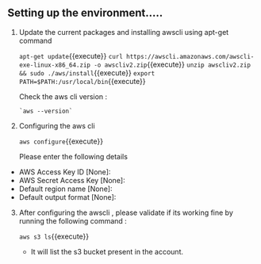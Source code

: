 ## Setting up the environment.....

1. Update the current packages and installing awscli using apt-get command
	
	`apt-get update`{{execute}}
        `curl https://awscli.amazonaws.com/awscli-exe-linux-x86_64.zip -o awscliv2.zip`{{execute}}
	`unzip awscliv2.zip && sudo ./aws/install`{{execute}}
	`export PATH=$PATH:/usr/local/bin`{{execute}}
   
   Check the aws cli version :
       
       `aws --version`

2. Configuring the aws cli

	`aws configure`{{execute}}

   Please enter the following details

  -	AWS Access Key ID [None]:
  -	AWS Secret Access Key [None]:
  -	Default region name [None]:
  -	Default output format [None]:

3. After configuring the awscli , please validate if its working fine by running the following command :
	
	`aws s3 ls`{{execute}}

   - It will list the s3 bucket present in the account.
